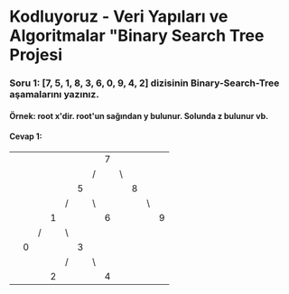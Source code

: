 # Kodluyoruz - Veri Yapıları ve Algoritmalar "Binary Search Tree Projesi

### Soru 1: [7, 5, 1, 8, 3, 6, 0, 9, 4, 2] dizisinin Binary-Search-Tree aşamalarını yazınız.

#### Örnek: root x'dir. root'un sağından y bulunur. Solunda z bulunur vb.

#### Cevap 1: 
|             |  |  |     |  |  |  |  |  |  |  |  |
|--           |--|--|-    |- |- |- |- |- |- |- |- |
|             |  |  |     |  |  |  | 7|  |  |  |  |  
|             |  |  |     |  |  | /|  |\ |  |  |  | 
|             |  |  |     |  | 5|  |  |  |8 |  |  | 
|             |  |  |     | /|  |\ |  |  |  |\ |  | 
|             |  |  | 1   |  |  |  |6 |  |  |  | 9|
|             |  | /|     |\ |  |  |  |  |  |  |  |
|             | 0|  |     |  | 3|  |  |  |  |  |  |
|             |  |  |     | /|  |\ |  |  |  |  |  |
|             |  |  |  2  |  |  |  |4 |  |  |  |  |	
